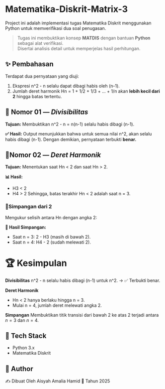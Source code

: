 # Matematika-Diskrit-Matrix-3
Project ini adalah implementasi tugas Matematika Diskrit menggunakan Python untuk memverifikasi dua soal penugasan.

> Tugas ini membuktikan konsep **MATDIS** dengan bantuan **Python** sebagai alat verifikasi.  
> Disertai analisis detail untuk memperjelas hasil perhitungan.

## ✨ Pembahasan
Terdapat dua pernyataan yang diuji:

1. Ekspresi n^2 - n selalu dapat dibagi habis oleh (n-1).  
2. Jumlah deret harmonik Hn = 1 + 1/2 + 1/3 + ... + 1/n akan **lebih kecil dari 2** hingga batas tertentu.

## 🔹 Nomor 01 — *Divisibilitas*
**Tujuan:** Membuktikan n^2 - n = n(n-1) selalu habis dibagi (n-1).  

**✅ Hasil:**
Output menunjukkan bahwa untuk semua nilai n^2, akan selalu habis dibagi (n-1).
Dengan demikian, pernyataan terbukti **benar.**


## 🔹Nomor 02 — *Deret Harmonik*
**Tujuan:** Menentukan saat Hn < 2 dan saat Hn > 2.

**📊 Hasil:**
* H3 < 2
* H4 > 2
Sehingga, batas terakhir Hn < 2 adalah saat n = 3.

### 🔹Simpangan dari 2
Mengukur selisih antara Hn dengan angka 2:

**📌 Hasil Simpangan:**
* Saat n = 3: 2 - H3 (masih di bawah 2).
* Saat n = 4: H4 - 2 (sudah melewati 2).

# 🏆 Kesimpulan
**Divisibilitas**
n^2 - n selalu habis dibagi (n-1) untuk n^2.
→ ✅ Terbukti benar.

**Deret Harmonik**
* Hn < 2 hanya berlaku hingga n = 3.
* Mulai n = 4, jumlah deret melewati angka 2.

**Simpangan**
Membuktikan titik transisi dari bawah 2 ke atas 2 terjadi antara $n=3$ dan $n=4$.

## 🚀 **Tech Stack**
* Python 3.x
* Matematika Diskrit

## **👤 Author**
✍️ Dibuat Oleh Aisyah Amalia Hamid 
📅 Tahun 2025

